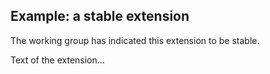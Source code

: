 ## Example: a stable extension

<p class='note'>The working group has indicated this extension to be stable.</p>

Text of the extension...
